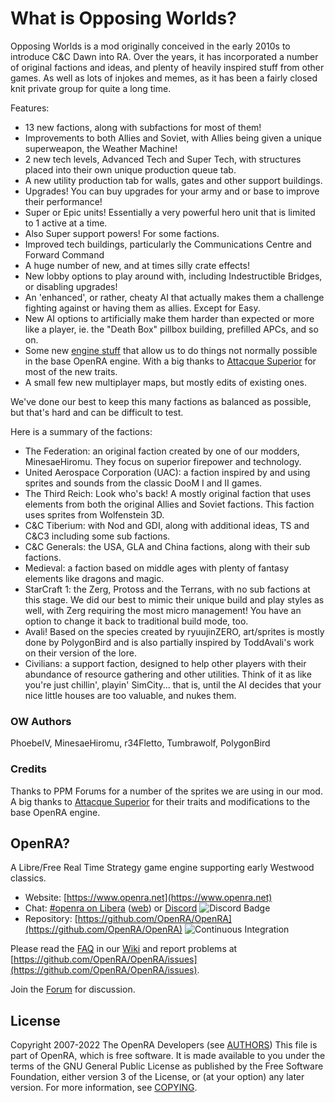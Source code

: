 # What is Opposing Worlds?

Opposing Worlds is a mod originally conceived in the early 2010s to introduce C&C Dawn into RA. 
Over the years, it has incorporated a number of original factions and ideas, and plenty of heavily inspired stuff from other games. As well as lots of injokes and memes, as it has been a fairly closed knit private group for quite a long time.

Features:

* 13 new factions, along with subfactions for most of them!
* Improvements to both Allies and Soviet, with Allies being given a unique superweapon, the Weather Machine!
* 2 new tech levels, Advanced Tech and Super Tech, with structures placed into their own unique production queue tab.
* A new utility production tab for walls, gates and other support buildings.
* Upgrades! You can buy upgrades for your army and or base to improve their performance!
* Super or Epic units! Essentially a very powerful hero unit that is limited to 1 active at a time.
* Also Super support powers! For some factions.
* Improved tech buildings, particularly the Communications Centre and Forward Command
* A huge number of new, and at times silly crate effects!
* New lobby options to play around with, including Indestructible Bridges, or disabling upgrades!
* An 'enhanced', or rather, cheaty AI that actually makes them a challenge fighting against or having them as allies. Except for Easy.
* New AI options to artificially make them harder than expected or more like a player, ie. the "Death Box" pillbox building, prefilled APCs, and so on.
* Some new [engine stuff](https://github.com/PhoebeIV/OpenRA-Engine) that allow us to do things not normally possible in the base OpenRA engine. With a big thanks to [Attacque Superior](https://github.com/AttacqueSuperior) for most of the new traits.
* A small few new multiplayer maps, but mostly edits of existing ones.

We've done our best to keep this many factions as balanced as possible, but that's hard and can be difficult to test.

Here is a summary of the factions:

* The Federation: an original faction created by one of our modders, MinesaeHiromu. They focus on superior firepower and technology.
* United Aerospace Corporation (UAC): a faction inspired by and using sprites and sounds from the classic DooM I and II games.
* The Third Reich: Look who's back! A mostly original faction that uses elements from both the original Allies and Soviet factions. This faction uses sprites from Wolfenstein 3D.
* C&C Tiberium: with Nod and GDI, along with additional ideas, TS and C&C3 including some sub factions.
* C&C Generals: the USA, GLA and China factions, along with their sub factions.
* Medieval: a faction based on middle ages with plenty of fantasy elements like dragons and magic. 
* StarCraft 1: the Zerg, Protoss and the Terrans, with no sub factions at this stage. We did our best to mimic their unique build and play styles as well, with Zerg requiring the most micro management! You have an option to change it back to traditional build mode, too.
* Avali! Based on the species created by ryuujinZERO, art/sprites is mostly done by PolygonBird and is also partially inspired by ToddAvali's work on their version of the lore.
* Civilians: a support faction, designed to help other players with their abundance of resource gathering and other utilities. Think of it as like you're just chillin', playin' SimCity... that is, until the AI decides that your nice little houses are too valuable, and nukes them.

### OW Authors

PhoebeIV, MinesaeHiromu, r34Fletto, Tumbrawolf, PolygonBird

### Credits

Thanks to PPM Forums for a number of the sprites we are using in our mod.
A big thanks to [Attacque Superior](https://github.com/AttacqueSuperior) for their traits and modifications to the base OpenRA engine.

## OpenRA?

A Libre/Free Real Time Strategy game engine supporting early Westwood classics.

* Website: [https://www.openra.net](https://www.openra.net)
* Chat: [#openra on Libera](ircs://irc.libera.chat:6697/openra) ([web](https://web.libera.chat/#openra)) or [Discord](https://discord.openra.net) ![Discord Badge](https://discordapp.com/api/guilds/153649279762694144/widget.png)
* Repository: [https://github.com/OpenRA/OpenRA](https://github.com/OpenRA/OpenRA) ![Continuous Integration](https://github.com/OpenRA/OpenRA/workflows/Continuous%20Integration/badge.svg)

Please read the [FAQ](https://github.com/OpenRA/OpenRA/wiki/FAQ) in our [Wiki](https://github.com/OpenRA/OpenRA/wiki) and report problems at [https://github.com/OpenRA/OpenRA/issues](https://github.com/OpenRA/OpenRA/issues).

Join the [Forum](https://forum.openra.net/) for discussion.

## License
Copyright 2007-2022 The OpenRA Developers (see [AUTHORS](https://github.com/OpenRA/OpenRA/blob/bleed/AUTHORS))
This file is part of OpenRA, which is free software. It is made
available to you under the terms of the GNU General Public License
as published by the Free Software Foundation, either version 3 of
the License, or (at your option) any later version. For more
information, see [COPYING](https://github.com/OpenRA/OpenRA/blob/bleed/COPYING).

